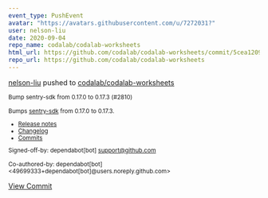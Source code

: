 ```yaml
---
event_type: PushEvent
avatar: "https://avatars.githubusercontent.com/u/7272031?"
user: nelson-liu
date: 2020-09-04
repo_name: codalab/codalab-worksheets
html_url: https://github.com/codalab/codalab-worksheets/commit/5cea1209dbaff20a6c3b4a695dd0c1c92b51c657
repo_url: https://github.com/codalab/codalab-worksheets
---
```


<a href='https://github.com/nelson-liu' target='_blank'>nelson-liu</a> pushed to <a href='https://github.com/codalab/codalab-worksheets' target='_blank'>codalab/codalab-worksheets</a>

<small>Bump sentry-sdk from 0.17.0 to 0.17.3 (#2810)

Bumps [sentry-sdk](https://github.com/getsentry/sentry-python) from 0.17.0 to 0.17.3.
- [Release notes](https://github.com/getsentry/sentry-python/releases)
- [Changelog](https://github.com/getsentry/sentry-python/blob/master/CHANGES.md)
- [Commits](https://github.com/getsentry/sentry-python/compare/0.17.0...0.17.3)

Signed-off-by: dependabot[bot] <support@github.com>

Co-authored-by: dependabot[bot] <49699333+dependabot[bot]@users.noreply.github.com></small>

<a href='https://github.com/codalab/codalab-worksheets/commit/5cea1209dbaff20a6c3b4a695dd0c1c92b51c657' target='_blank'>View Commit</a>